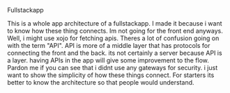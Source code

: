 Fullstackapp

This is a whole app architecture of a fullstackapp.
I made it because i want to know how these thing connects.
Im not going for the front end anyways.
Well, i might use xojo for fetching apis.
Theres a lot of confusion going on with the term "API".
API is more of a middle layer that has protocols for connecting the front and the back.
its not certainly a server because API is a layer.
having APIs in the app will give some improvement to the flow.
Pardon me if you can see that i didnt use any gateways for security. 
i just want to show the simplicity of how these things connect.
For starters its better to know the architecture so that people would understand.
